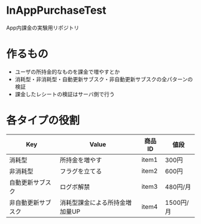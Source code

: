 # InAppPurchaseTest
App内課金の実験用リポジトリ

# 作るもの

- ユーザの所持金的なものを課金で増やすとか
- 消耗型・非消耗型・自動更新サブスク・非自動更新サブスクの全パターンの検証
- 課金したレシートの検証はサーバ側で行う

# 各タイプの役割

| Key                | Value                          | 商品ID | 値段      |
| ------------------ | ------------------------------ | ------ | --------- |
| 消耗型             | 所持金を増やす                 | item1  | 300円     |
| 非消耗型           | フラグを立てる                 | item2  | 600円     |
| 自動更新サブスク   | ログボ解禁                     | item3  | 480円/月  |
| 非自動更新サブスク | 消耗型課金による所持金増加量UP | item4  | 1500円/月 |
